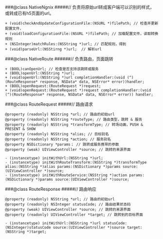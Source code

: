 ###@class NativeNgnix 
#####// 负责将原始url转成客户端可以识别的样式，或转成已有h5页面的url。

	+ (void)checkAndUpdateConfigurationFile:(NSURL *)filePath; // 检查并更新配置文件，
	+ (void)loadConfigurationFile:(NSURL *)filePath; // 加载配置文件，读取转换规则
	+ (NSInteger)matchRules:(NSString *)url; // 匹配规则，得到
	+ (void)parseUrl:(NSStirng *)url;  // 解析url



###@class NativeRoute 
######// 负责路由，页面跳转

	+ (BOOL)canOpenUrl; // 检查是否支持该跳转或服务
	+ (BOOL)openUrl:(NSString *)url;
	+ (void)openUrl:(NSString *)url completionHandler:(void (^)(RouteResponse* response, NSData* data, NSError* error))handler;
	+ (BOOL)openRequest:(RouteRequest *)request;
	+ (void)openRequest:(RouteRequest *)request completionHandler:(void (^)(RouteResponse* response, NSData* data, NSError* error)) handler;




###@class RouteRequest 
#####// 路由请求

	@property (readonly) NSString *url; // 路由的初始url
	@property (readonly) NSString *routeType; // 路由类型，跳转 & 服务
	@property (readonly) NSString *transformType; // 转场动画，PUSH & PRESENT & SHOW
	@property (readonly) NSString *alias; // 目标别名
	@property (readonly) NSString *action; // 服务别名
	@property NSDictionary *params； // 跳转或服务携带的参数
	@property (weak) UIViewController *source; // 跳转的来源界面

	- (instancetype) initWithUrl:(NSString *)url;
	- (instancetype) initWithRouteTransform:(NSString *)transformType alias:(NSString *)alias params:(NSDictionary *)params source:(UIViewController *)source;
	- (instancetype) initWithRouteService:(NSString *)action params:(NSDictionary *)params source:(UIViewController *)source;


###@class RouteResponse 
#####// 路由响应
	
	@property (readonly) NSString *url; // 路由的初始url
	@property (readonly) NSInteger statusCode; // 路由结果状态码
	@property (weak) UIViewController *source; // 跳转的来源界面
	@property (readonly) UIViewController *target; // 跳转到的目标界面

	- (instancetype) initWithUrl:(NSString *)url statusCode:(NSInteger)statusCode source:(UIViewController *)source target:(NSString *)target;
